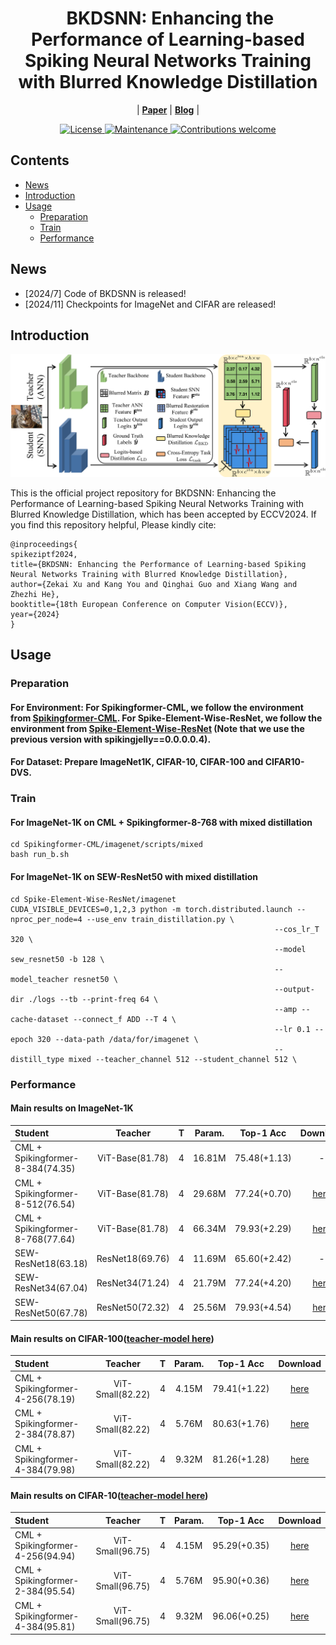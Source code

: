 <div align="center"><h1>&nbsp;BKDSNN: Enhancing the Performance of Learning-based Spiking Neural Networks Training with Blurred Knowledge Distillation</h1></div>


<p align="center">
| <a href="http://arxiv.org/"><b>Paper</b></a> | <a href="http://arxiv.org/"><b>Blog</b></a> |
</p>


<p align="center">
  <a href="https://opensource.org/license/mulanpsl-2-0">
    <img src="https://img.shields.io/badge/License-MuLan_PSL_2.0-blue.svg" alt="License">
  </a>
  <a href="https://github.com/">
    <img src="https://img.shields.io/badge/Maintained%3F-yes-green.svg" alt="Maintenance">
  </a>
  <a href="https://github.com/">
    <img src="https://img.shields.io/badge/Contributions-welcome-brightgreen.svg?style=flat" alt="Contributions welcome">
  </a>
</p>


## Contents
- [News](#news)
- [Introduction](#introduction)
- [Usage](#Usage)
  - [Preparation](#Preparation)
  - [Train](#Train)
  - [Performance](#Performance) 

## News

- [2024/7] Code of BKDSNN is released!
- [2024/11] Checkpoints for ImageNet and CIFAR are released!

## Introduction

![image](architecture.png)


This is the official project repository for BKDSNN: Enhancing the Performance of Learning-based Spiking Neural Networks Training with Blurred Knowledge Distillation, which has been accepted by ECCV2024. If you find this repository helpful, Please kindly cite:
```
@inproceedings{
spikeziptf2024,
title={BKDSNN: Enhancing the Performance of Learning-based Spiking Neural Networks Training with Blurred Knowledge Distillation},
author={Zekai Xu and Kang You and Qinghai Guo and Xiang Wang and Zhezhi He},
booktitle={18th European Conference on Computer Vision(ECCV)},
year={2024}
}
```

## Usage

### Preparation
#### For Environment: For Spikingformer-CML, we follow the environment from [Spikingformer-CML](https://github.com/zhouchenlin2096/Spikingformer-CML). For Spike-Element-Wise-ResNet, we follow the environment from [Spike-Element-Wise-ResNet](https://github.com/fangwei123456/Spike-Element-Wise-ResNet) (Note that we use the previous version with spikingjelly==0.0.0.0.4). 
#### For Dataset: Prepare ImageNet1K, CIFAR-10, CIFAR-100 and CIFAR10-DVS.


### Train

#### For ImageNet-1K on CML + Spikingformer-8-768 with mixed distillation
```
cd Spikingformer-CML/imagenet/scripts/mixed
bash run_b.sh
```

#### For ImageNet-1K on SEW-ResNet50 with mixed distillation
```
cd Spike-Element-Wise-ResNet/imagenet
CUDA_VISIBLE_DEVICES=0,1,2,3 python -m torch.distributed.launch --nproc_per_node=4 --use_env train_distillation.py \
                                                           --cos_lr_T 320 \
                                                           --model sew_resnet50 -b 128 \
                                                           --model_teacher resnet50 \
                                                           --output-dir ./logs --tb --print-freq 64 \
                                                           --amp --cache-dataset --connect_f ADD --T 4 \
                                                           --lr 0.1 --epoch 320 --data-path /data/for/imagenet \
                                                           --distill_type mixed --teacher_channel 512 --student_channel 512 \
```

### Performance

#### Main results on ImageNet-1K

| Student                   | Teacher   | T     |  Param.     |Top-1 Acc| Download |
| :---                      | :---:     | :---: | :---:        |:---:    | :---:    |
| CML + Spikingformer-8-384(74.35) | ViT-Base(81.78)  | 4     |  16.81M     |75.48(+1.13)   |     -    |
| CML + Spikingformer-8-512(76.54) | ViT-Base(81.78)  | 4     |  29.68M     |77.24(+0.70)    | [here](https://pan.baidu.com/s/1fTubmtw1iwLWFe3kAmovXw?pwd=3agw) |
| CML + Spikingformer-8-768(77.64) | ViT-Base(81.78)  | 4     |  66.34M     |79.93(+2.29)    | [here](https://pan.baidu.com/s/1QS0n8S5K3Dak9UIa1Zzrnw?pwd=np8h) |
| SEW-ResNet18(63.18) | ResNet18(69.76)  | 4     |  11.69M     |65.60(+2.42)   |     -    |
| SEW-ResNet34(67.04) | ResNet34(71.24)  | 4     |  21.79M     |77.24(+4.20)    | [here](https://pan.baidu.com/s/1cncSXl-53Xiudszt0aEosg?pwd=aa5q) |
| SEW-ResNet50(67.78) | ResNet50(72.32)  | 4     |  25.56M     |79.93(+4.54)    | [here](https://pan.baidu.com/s/1pMBCaGaD7X7-CLBBsJ2xOg?pwd=mms3) |

#### Main results on CIFAR-100([teacher-model here](https://pan.baidu.com/s/1-shM8d8Nvm_dY7LokuPGEw?pwd=3v2k))

| Student                   | Teacher   | T     |  Param.     |Top-1 Acc| Download |
| :---                      | :---:     | :---: | :---:        |:---:    | :---:    |
| CML + Spikingformer-4-256(78.19) | ViT-Small(82.22)  | 4     |  4.15M     |79.41(+1.22)   |  [here](https://pan.baidu.com/s/1wh9NHNwD10mrcb149USBXA?pwd=9i69) |
| CML + Spikingformer-2-384(78.87) | ViT-Small(82.22)  | 4     |  5.76M     |80.63(+1.76)    | [here](https://pan.baidu.com/s/1mFTOEm_5rk20B-l0WThGLA?pwd=4ov9) |
| CML + Spikingformer-4-384(79.98) | ViT-Small(82.22)  | 4     |  9.32M     |81.26(+1.28)    | [here](https://pan.baidu.com/s/1aj3GDwgGTFNjFC1L8A_GdQ?pwd=v8qq) |

#### Main results on CIFAR-10([teacher-model here](https://pan.baidu.com/s/1pe3Am9FV7bxvrYiYNoiKhA?pwd=i8ll))

| Student                   | Teacher   | T     |  Param.     |Top-1 Acc| Download |
| :---                      | :---:     | :---: | :---:        |:---:    | :---:    |
| CML + Spikingformer-4-256(94.94) | ViT-Small(96.75)  | 4     |  4.15M     |95.29(+0.35)   |  [here](https://pan.baidu.com/s/1cyTRwtr7-iPOwIHlkIVkHg?pwd=wvpa) |
| CML + Spikingformer-2-384(95.54) | ViT-Small(96.75)  | 4     |  5.76M     |95.90(+0.36)    | [here](https://pan.baidu.com/s/1ERW9mF2dqFwMnzJgz-TsGw?pwd=rn2g) |
| CML + Spikingformer-4-384(95.81) | ViT-Small(96.75)  | 4     |  9.32M     |96.06(+0.25)    | [here](https://pan.baidu.com/s/1kfc5qjUx_g0wShfiFGs3Ag?pwd=iuct) |
